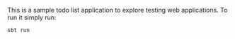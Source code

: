 This is a sample todo list application to explore testing web applications.  To run it simply run:

```
sbt run
```
